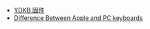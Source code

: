 - [YDKB 固件](https://ydkb.io/help/#/README)
- [Difference Between Apple and PC keyboards](http://xahlee.info/kbd/apple_pc_kb_diff.html)